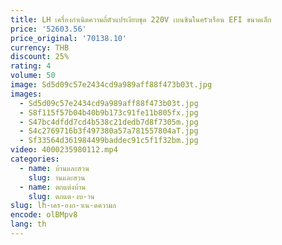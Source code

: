 ```yaml
---
title: LH เครื่องกําเนิดความถี่ตัวแปรเงียบชุด 220V เบนซินในครัวเรือน EFI ขนาดเล็ก
price: '52603.56'
price_original: '70138.10'
currency: THB
discount: 25%
rating: 4
volume: 50
image: Sd5d09c57e2434cd9a989aff88f473b03t.jpg
images:
  - Sd5d09c57e2434cd9a989aff88f473b03t.jpg
  - S8f115f57b04b40b9b173c91fe11b805fx.jpg
  - S47bc4dfdd7cd4b538c21dedb7d8f7305m.jpg
  - S4c2769716b3f497380a57a781557804aT.jpg
  - Sf33564d361984499baddec91c5f1f32bm.jpg
video: 4000235980112.mp4
categories:
  - name: บ้านและสวน
    slug: านและสวน
  - name: ตกแต่งบ้าน
    slug: ตกแต-งบ-าน
slug: lh-เคร-องก-าเน-ดความถ
encode: olBMpv8
lang: th
---
```

  